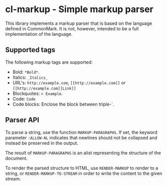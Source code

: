 cl-markup - Simple markup parser
================================

This library implements a markup parser that is based on the language
defined in CommonMark. It is not, however, intended to be a full
implementation of the language.

Supported tags
--------------

The following markup tags are supported:

  - Bold: `*Bold*`.
  - Italics: `_Italics_`
  - URL's: `http://example.com`, `[[http://example.com]]` or
    `[[http://example.com][Link]]`
  - Blockquotes: `> Example`.
  - Code: `Code`
  - Code blocks: Enclose the block between triple-`.

Parser API
----------

To parse a string, use the function `MARKUP-PARAGRAPHS`. If set, the
keyword parameter `:ALLOW-NL` indicates that newlines should not be
collapsed and instead be preserved in the output.

The result of `MARKUP-PARAGRAPHS` is an alist representing the
structure of the document.

To render the parsed structure to HTML, use `RENDER-MARKUP` to render
to a string, or `RENDER-MARKUP-TO-STREAM` in order to write the
content to the given stream.
